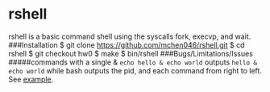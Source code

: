 # rshell
rshell is a basic command shell using the syscalls fork, execvp, and wait.
###Installation
	$ git clone https://github.com/mchen046/rshell.git
	$ cd rshell
	$ git checkout hw0
	$ make
	$ bin/rshell
###Bugs/Limitations/Issues
#####commands with a single & 
`echo hello & echo world` outputs `hello & echo world` while bash outputs the pid, and each command from right to left. See [example](http://bashitout.com/2013/05/18/Ampersands-on-the-command-line.html).


